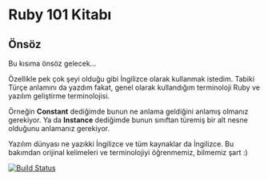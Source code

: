 # Ruby 101 Kitabı

## Önsöz

Bu kısıma önsöz gelecek...

Özellikle pek çok şeyi olduğu gibi İngilizce olarak kullanmak istedim. Tabiki Türçe anlamını da yazdım fakat, genel olarak kullandığım terminoloji Ruby ve yazılım geliştirme terminolojisi.

Örneğin **Constant** dediğimde bunun ne anlama geldiğini anlamış olmanız gerekiyor. Ya da **Instance** dediğimde bunun sınıftan türemiş bir alt nesne olduğunu anlamanız gerekiyor.

Yazılım dünyası ne yazıkki İngilizce ve tüm kaynaklar da İngilizce. Bu bakımdan orijinal kelimeleri ve terminolojiyi öğrenmemiz, bilmemiz şart :)

[![Build Status](https://www.gitbook.io/button/status/book/vigo/ruby-101)](https://www.gitbook.io/book/vigo/ruby-101/activity)
